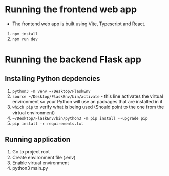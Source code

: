 # Running the frontend web app

- The frontend web app is built using Vite, Typescript and React.

1. ```npm install```
2. ```npm run dev```

# Running the backend Flask app

## Installing Python depdencies

1. ```python3 -m venv ~/Desktop/FlaskEnv```
2. ```source ~/Desktop/FlaskEnv/bin/activate``` - this line activates the virtual environment so your Python will use an packages that are installed in it
3. ```which pip``` to verify what is being used (Should point to the one from the virtual environment)
4. ```~/Desktop/FlaskEnv/bin/python3 -m pip install --upgrade pip```
5. ```pip install -r requirements.txt```

## Running application

1. Go to project root
2. Create environment file (.env)
3. Enable virtual environment
4. python3 main.py